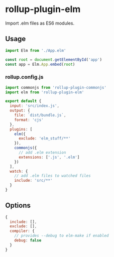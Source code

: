 # rollup-plugin-elm
Import .elm files as ES6 modules.

## Usage
```javascript
import Elm from './App.elm'

const root = document.getElementById('app')
const app = Elm.App.embed(root)
```

### rollup.config.js
```javascript
import commonjs from 'rollup-plugin-commonjs'
import elm from 'rollup-plugin-elm'

export default {
  input: 'src/index.js',
  output: {
    file: `dist/bundle.js`,
    format: 'cjs'
  },
  plugins: [
    elm({
      exclude: 'elm_stuff/**'
    }),
    commonjs({
      // add .elm extension
      extensions: ['.js', '.elm']
    })
  ],
  watch: {
    // add .elm files to watched files
    include: 'src/**'
  }
}
```

## Options
```javascript
{
  include: [],
  exclude: [],
  compiler: {
    // provides --debug to elm-make if enabled
    debug: false
  }
}
```